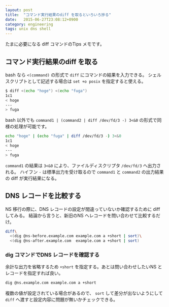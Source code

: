 ```yaml
---
layout: post
title:  "コマンド実行結果のdiff を取るといろいろ捗る"
date:   2015-06-27T23:08:12+0900
category: engineering
tags: unix dns shell
---
```


たまに必要になる diff コマンドのTips メモです。

## コマンド実行結果のdiff を取る

bash なら `<(command)` の形式で `diff` にコマンドの結果を入力できる。
シェルスクリプトとして記述する場合は `set +o posix` を指定すると使える。

```sh
$ diff <(echo "hoge") <(echo "fuga")
1c1
< hoge
---
> fuga
```

bash 以外でも `command1 | (command2 | diff /dev/fd/3 -) 3<&0` の形式で同様の処理が可能です。

```sh
echo "hoge" | (echo "fuga" | diff /dev/fd/3 -) 3<&0
1c1
< hoge
---
> fuga
```

`command1` の結果は `3<&0` により、ファイルディスクリプタ `/dev/fd/3` へ出力される。
ハイフン `-` は標準出力を受け取るので `command1` と `command2` の出力結果の diff が実行結果になる。

## DNS レコードを比較する

NS 移行の際に、DNS レコードの設定が間違っていないか確認するために diff してみる。
結論から言うと、新旧のNS へレコードを問い合わせて比較するだけ。

```sh
diff\
  <(dig @ns-before.example.com example.com a +short | sort)\
  <(dig @ns-after.example.com  example.com a +short | sort)
```

### dig コマンドでDNS レコードを確認する

余計な出力を省略するため `+short` を指定する。あとは問い合わせしたいNS とレコードを指定すれば良い。

```sh
dig @ns.example.com example.com a +short
```

複数の値が設定されている場合があるので、 `sort` して差分が出ないようにして `diff` へ渡すと設定内容に問題が無いかチェックできる。
